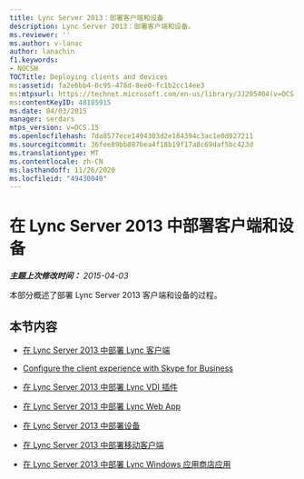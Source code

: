 ```yaml
---
title: Lync Server 2013：部署客户端和设备
description: Lync Server 2013：部署客户端和设备。
ms.reviewer: ''
ms.author: v-lanac
author: lanachin
f1.keywords:
- NOCSH
TOCTitle: Deploying clients and devices
ms:assetid: fa2e6bb4-6c95-478d-8ee0-fc1b2cc14ee3
ms:mtpsurl: https://technet.microsoft.com/en-us/library/JJ205404(v=OCS.15)
ms:contentKeyID: 48185915
ms.date: 04/03/2015
manager: serdars
mtps_version: v=OCS.15
ms.openlocfilehash: 7da8577ece1494303d2e184394c3ac1e0d927211
ms.sourcegitcommit: 36fee89bb887bea4f18b19f17a8c69daf5bc423d
ms.translationtype: MT
ms.contentlocale: zh-CN
ms.lasthandoff: 11/26/2020
ms.locfileid: "49430040"
---
```

# <a name="deploying-clients-and-devices-in-lync-server-2013"></a>在 Lync Server 2013 中部署客户端和设备

<div data-xmlns="http://www.w3.org/1999/xhtml">

<div class="topic" data-xmlns="http://www.w3.org/1999/xhtml" data-msxsl="urn:schemas-microsoft-com:xslt" data-cs="https://msdn.microsoft.com/">

<div data-asp="https://msdn2.microsoft.com/asp">



</div>

<div id="mainSection">

<div id="mainBody">

<span> </span>

_**主题上次修改时间：** 2015-04-03_

本部分概述了部署 Lync Server 2013 客户端和设备的过程。

<div>

## <a name="in-this-section"></a>本节内容

  - [在 Lync Server 2013 中部署 Lync 客户端](lync-server-2013-deploying-lync-clients.md)

  - [Configure the client experience with Skype for Business](configure-the-skype-for-business-client-in-lync-server-2013.md)

  - [在 Lync Server 2013 中部署 Lync VDI 插件](lync-server-2013-deploying-the-lync-vdi-plug-in.md)

  - [在 Lync Server 2013 中部署 Lync Web App](lync-server-2013-deploying-lync-web-app.md)

  - [在 Lync Server 2013 中部署设备](lync-server-2013-deploying-devices.md)

  - [在 Lync Server 2013 中部署移动客户端](lync-server-2013-deploying-mobile-clients.md)

  - [在 Lync Server 2013 中部署 Lync Windows 应用商店应用](lync-server-2013-deploying-lync-windows-store-app.md)

 </div>

</div>

<span> </span>

</div>

</div>

</div>

